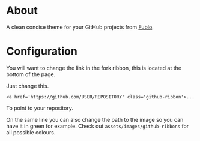 # About

A clean concise theme for your GitHub projects from [Fublo](http://fublo.net).

# Configuration

You will want to change the link in the fork ribbon, this is located at the bottom of the page.

Just change this.

    <a href='https://github.com/USER/REPOSITORY' class='github-ribbon'>...

To point to your repository.

On the same line you can also change the path to the image so you can have it in green for example. Check out `assets/images/github-ribbons` for all possible colours.